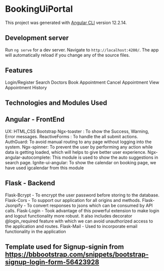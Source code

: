 # BookingUiPortal

This project was generated with [Angular CLI](https://github.com/angular/angular-cli) version 12.2.14.

## Development server

Run `ng serve` for a dev server. Navigate to `http://localhost:4200/`. The app will automatically reload if you change any of the source files.


## Features
Login/Register
Search Doctors
Book Appointment
Cancel Appointment
View Appointment History

## Technologies and Modules Used ##


## Angular - FrontEnd
UX: HTML,CSS Bootstrap
Ngx-toaster : To show the Success, Warning, Error messages.
ReactiveForms : To handle the all submit actions.
AuthGuard: To avoid manual routing to any page without logging into the
system.
Ngx-spinner: To prevent the user by performing any action while data is getting loaded, which will helps to give better user experience.
Ngx-angular-autocomplete: This module is used to show the auto suggestions in search page.
Ignite-ui-angular: To show the calendar on booking page, we have used igcalendar from this module

## Flask - Backend
Flask-Bcrypt - To encrypt the user password before storing to the database.
Flask-Cors - To support our application for all origins and methods.
Flask-Jsonpify - To convert responses to jsons which can be consumed by API calls.
Flask-Login - Took advantage of this powerful extension to make login and logout functionality more robust. It also includes decorator @login_required feature with which we can avoid unauthorized access to the application and routes.
Flask-Mail - Used to incorporate email functionality in the application
##


## Template used for Signup-signin  from https://bbbootstrap.com/snippets/bootstrap-signup-login-form-56423928
